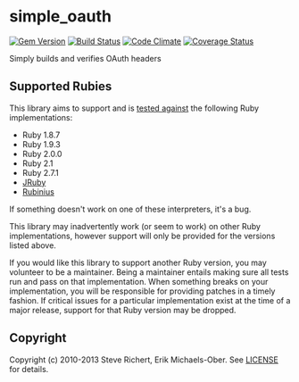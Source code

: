 # simple_oauth

[![Gem Version](http://img.shields.io/gem/v/simple_oauth.svg)][gem]
[![Build Status](http://img.shields.io/travis/laserlemon/simple_oauth.svg)][travis]
[![Code Climate](http://img.shields.io/codeclimate/github/laserlemon/simple_oauth.svg)][codeclimate]
[![Coverage Status](http://img.shields.io/coveralls/laserlemon/simple_oauth.svg)][coveralls]

[gem]: https://rubygems.org/gems/simple_oauth
[travis]: http://travis-ci.org/laserlemon/simple_oauth
[gemnasium]: https://gemnasium.com/laserlemon/simple_oauth
[codeclimate]: https://codeclimate.com/github/laserlemon/simple_oauth
[coveralls]: https://coveralls.io/r/laserlemon/simple_oauth

Simply builds and verifies OAuth headers

## Supported Rubies
This library aims to support and is [tested
against](http://travis-ci.org/laserlemon/simple_oauth) the following Ruby
implementations:

* Ruby 1.8.7
* Ruby 1.9.3
* Ruby 2.0.0
* Ruby 2.1
* Ruby 2.7.1
* [JRuby](http://jruby.org/)
* [Rubinius](http://rubini.us/)

If something doesn't work on one of these interpreters, it's a bug.

This library may inadvertently work (or seem to work) on other Ruby
implementations, however support will only be provided for the versions listed
above.

If you would like this library to support another Ruby version, you may
volunteer to be a maintainer. Being a maintainer entails making sure all tests
run and pass on that implementation. When something breaks on your
implementation, you will be responsible for providing patches in a timely
fashion. If critical issues for a particular implementation exist at the time
of a major release, support for that Ruby version may be dropped.

## Copyright
Copyright (c) 2010-2013 Steve Richert, Erik Michaels-Ober. See
[LICENSE](LICENSE.md) for details.

